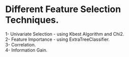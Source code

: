 # Different Feature Selection Techniques. 

1- Univariate Selection - using Kbest Algorithm and Chi2.  
2- Feature Importance - using ExtraTreeClassifier.  
3- Correlation.  
4- Information Gain.
